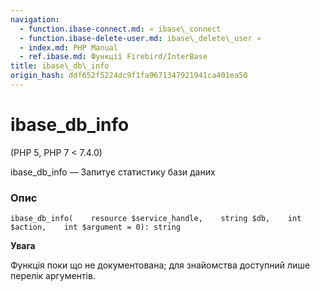 ```yaml
---
navigation:
  - function.ibase-connect.md: « ibase\_connect
  - function.ibase-delete-user.md: ibase\_delete\_user »
  - index.md: PHP Manual
  - ref.ibase.md: Функції Firebird/InterBase
title: ibase\_db\_info
origin_hash: ddf652f5224dc9f1fa9671347921941ca401ea50
---
```

# ibase\_db\_info

(PHP 5, PHP 7 < 7.4.0)

ibase\_db\_info — Запитує статистику бази даних

### Опис

```methodsynopsis
ibase_db_info(    resource $service_handle,    string $db,    int $action,    int $argument = 0): string
```

**Увага**

Функція поки що не документована; для знайомства доступний лише перелік аргументів.
